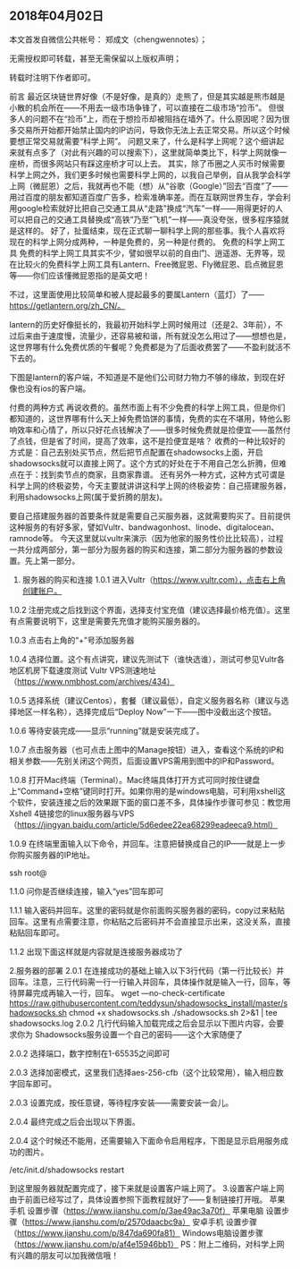 2018年04月02日
----

​本文首发自微信公共帐号： 郑成文（chengwennotes）；

无需授权即可转载，甚至无需保留以上版权声明；

转载时注明下作者即可。

前言
最近区块链世界好像（不是好像，是真的）走熊了，但是其实越是熊市越是小散的机会所在——不用去一级市场争锋了，可以直接在二级市场“捡币”。
但很多人的问题不在“捡币”上，而在于想捡币却被阻挡在墙外了。什么原因呢？因为很多交易所开始都开始禁止国内的IP访问，导致你无法上去正常交易。所以这个时候要想正常交易就需要“科学上网”。
问题又来了，什么是科学上网呢？这个细讲起来就有点多了（对此有兴趣的可以搜索下），这里就简单类比下，科学上网就像一座桥，而很多网站只有踩这座桥才可以上去。
其实，除了币圈之人买币时候需要科学上网之外，我们更多时候也需要科学上网的，以我自己举例，自从我学会科学上网（微屁恩）之后，我就再也不能（想）从“谷歌（Google）”回去“百度”了——用过百度的朋友都知道百度广告多，检索准确率差。而在互联网世界生存，学会利用google检索就好比把自己交通工具从“走路”换成“汽车”一样——用得更好的人可以把自己的交通工具替换成“高铁”乃至“飞机”一样——真没夸张，很多程序猿就是这样的。
好了，扯蛋结束，现在正式聊一聊科学上网的那些事。我个人喜欢将现在的科学上网分成两种，一种是免费的，另一种是付费的。
免费的科学上网工具
免费的科学上网工具其实不少，譬如很早以前的自由门、逍遥游、无界等，现在比较火的免费科学上网工具有Lantern、Free微屁恩、Fly微屁恩、启点微屁恩等——你们应该懂微屁恩指的是英文吧！

不过，这里面使用比较简单和被人提起最多的要属Lantern（蓝灯）了——https://getlantern.org/zh_CN/。




lantern的历史好像挺长的，我最初开始科学上网时候用过（还是2、3年前），不过后来由于速度慢，流量少，还容易被和谐，所有就没怎么用过了——想想也是，这世界哪有什么免费优质的午餐呢？免费都是为了后面收费罢了——不盈利就活不下去的。

下图是lantern的客户端，不知道是不是他们公司财力物力不够的缘故，到现在好像也没有ios的客户端。



付费的两种方式
再说收费的。虽然市面上有不少免费的科学上网工具，但是你们都知道的，这世界哪有什么天上掉免费馅饼的事情，免费的实在不堪用，特他么影响效率和心情了，所以只好花点钱解决了——很多时候免费就是捡便宜——虽然付了点钱，但是省了时间，提高了效率，这不是捡便宜是啥？
收费的一种比较好的方式是：自己去别处买节点，然后把节点配置在shadowsocks上面，开启shadowsocks就可以直接上网了。这个方式的好处在于不用自己怎么折腾，但难点在于：找到卖节点的商家，且商家靠谱。
还有另外一种方式，这种方式可谓是科学上网的终极姿势，今天主要就讲讲这科学上网的终极姿势：自己搭建服务器，利用shadowsocks上网(属于爱折腾的朋友)。

要自己搭建服务器的首要条件就是需要自己买服务器，这就需要购买了。目前提供这种服务的有好多家，譬如Vultr、bandwagonhost、linode、digitalocean、ramnode等。
今天这里就以vultr来演示（因为他家的服务性价比比较高），过程一共分成两部分，第一部分为服务器的购买和连接，第二部分为服务器的参数设置。先上第一部分。
1. 服务器的购买和连接
1.0.1 进入Vultr（https://www.vultr.com），点击右上角创建账户。


1.0.2 注册完成之后找到这个界面，选择支付宝充值（建议选择最价格充值）。这里有点需要说明下，这里是需要先充值才能购买服务器的。


1.0.3 点击右上角的“+”号添加服务器


1.0.4 选择位置。这个有点讲究，建议先测试下（谁快选谁），测试可参见Vultr各地区机房下载速度测试 Vultr VPS测速地址（https://www.nmbhost.com/archives/434）


1.0.5 选择系统（建议Centos），套餐（建议最低），自定义服务器名称（建议与选择地区一样名称），选择完成后“Deploy Now”一下——图中没截出这个按钮。


1.0.6 等待安装完成——显示“running”就是安装完成了。


1.0.7 点击服务器（也可点击上图中的Manage按钮）进入，查看这个系统的IP和相关参数——先别关闭这个网页，后面设置VPS需用到图中的IP和Password。


1.0.8 打开Mac终端（Terminal）。Mac终端具体打开方式可同时按住键盘上“Command+空格”键同时打开。如果你用的是windows电脑，可利用xshell这个软件，安装连接之后的效果跟下面的窗口差不多，具体操作步骤可参见：教您用Xshell 4链接您的linux服务器与VPS（https://jingyan.baidu.com/article/5d6edee22ea68299eadeeca9.html）


1.0.9 在终端里面输入以下命令，并回车。注意把<host>替换成自己的IP——就是上一步你购买服务器的IP地址。

ssh root@<host>


1.1.0 问你是否继续连接，输入“yes”回车即可


1.1.1 输入密码并回车。这里的密码就是你前面购买服务器的密码，copy过来粘贴回车。这里有点需要注意，你粘贴之后密码并不会直接显示出来，这没关系，直接粘贴回车即可。




1.1.2 出现下面这样就是内容就是连接服务器成功了





2.服务器的部署
2.0.1 在连接成功的基础上输入以下3行代码（第一行比较长）并回车。注意，三行代码需一行一行输入并回车，具体操作就是输入一行，回车，等待屏幕完成再输入一行，回车。
wget —no-check-certificate https://raw.githubusercontent.com/teddysun/shadowsocks_install/master/shadowsocks.sh
chmod +x shadowsocks.sh
./shadowsocks.sh 2>&1 | tee shadowsocks.log
2.0.2 几行代码输入加载完成之后会显示以下图片内容，会要求你为 Shadowsocks服务设置一个自己的密码——这个大家随便了


2.0.2 选择端口，数字控制在1-65535之间即可




2.0.3 选择加密模式，这里我们选择aes-256-cfb（这个比较常用），输入相应数字回车即可。




2.0.3 设置完成，按任意键，等待程序安装——需要安装一会儿。




2.0.4 最终完成之后会出现以下界面。




2.0.4 这个时候还不能用，还需要输入下面命令启用程序，下图是显示启用服务成功的图片。

/etc/init.d/shadowsocks restart


到这里服务器就配置完成了，接下来就是设置客户端上网了。
3.设置客户端上网
由于前面已经写过了，具体设置参照下面教程就好了——复制链接打开哦。
苹果手机 设置步骤（https://www.jianshu.com/p/3ae49ac3a70f）
苹果电脑 设置步骤（https://www.jianshu.com/p/2570daacbc9a）
安卓手机 设置步骤（https://www.jianshu.com/p/847da690fa81）
Windows电脑设置步骤（https://www.jianshu.com/p/af4e15946bb1）
PS：附上二维码，对科学上网有兴趣的朋友可以加我微信哦！


